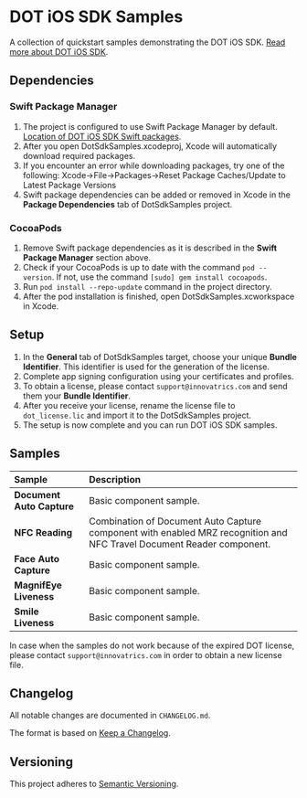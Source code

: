 # DOT iOS SDK Samples

A collection of quickstart samples demonstrating the DOT iOS SDK. [Read more about DOT iOS SDK](https://developers.innovatrics.com/digital-onboarding/technical/ios-development/).

## Dependencies

### Swift Package Manager
1. The project is configured to use Swift Package Manager by default. [Location of DOT iOS SDK Swift packages](https://github.com/innovatrics/dot-ios-sdk-spm.git).
1. After you open DotSdkSamples.xcodeproj, Xcode will automatically download required packages.
1. If you encounter an error while downloading packages, try one of the following: Xcode->File->Packages->Reset Package Caches/Update to Latest Package Versions 
1. Swift package dependencies can be added or removed in Xcode in the **Package Dependencies** tab of DotSdkSamples project.

### CocoaPods
1. Remove Swift package dependencies as it is described in the **Swift Package Manager** section above.
1. Check if your CocoaPods is up to date with the command `pod --version`. If not, use the command `[sudo] gem install cocoapods`.
1. Run `pod install --repo-update` command in the project directory.
1. After the pod installation is finished, open DotSdkSamples.xcworkspace in Xcode.

## Setup

1. In the **General** tab of DotSdkSamples target, choose your unique **Bundle Identifier**. This identifier is used for the generation of the license.
1. Complete app signing configuration using your certificates and profiles.
1. To obtain a license, please contact `support@innovatrics.com` and send them your **Bundle Identifier**.
1. After you receive your license, rename the license file to `dot_license.lic` and import it to the DotSdkSamples project.
1. The setup is now complete and you can run DOT iOS SDK samples.

## Samples

| Sample                    | Description                                                                                                           |
|:--------------------------|:----------------------------------------------------------------------------------------------------------------------|
| **Document Auto Capture** | Basic component sample.                                                                                               |
| **NFC Reading**           | Combination of Document Auto Capture component with enabled MRZ recognition and NFC Travel Document Reader component. |
| **Face Auto Capture**     | Basic component sample.                                                                                               |
| **MagnifEye Liveness**    | Basic component sample.                                                                                               |
| **Smile Liveness**        | Basic component sample.                                                                                               |

In case when the samples do not work because of the expired DOT license, please contact `support@innovatrics.com` in order to obtain a new license file.

## Changelog

All notable changes are documented in `CHANGELOG.md`.

The format is based on [Keep a Changelog](https://keepachangelog.com/en/1.0.0/).

## Versioning

This project adheres to [Semantic Versioning](https://semver.org/spec/v2.0.0.html).
